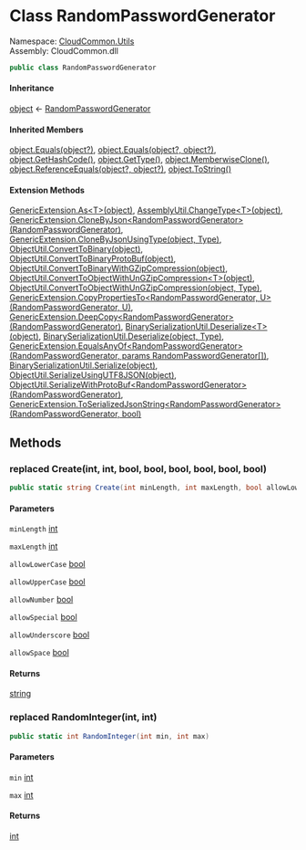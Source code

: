#  Class RandomPasswordGenerator

Namespace: [CloudCommon.Utils](CloudCommon.Utils.md)  
Assembly: CloudCommon.dll  

```csharp
public class RandomPasswordGenerator
```

#### Inheritance

[object](https://learn.microsoft.com/dotnet/api/system.object) ← 
[RandomPasswordGenerator](CloudCommon.Utils.RandomPasswordGenerator.md)

#### Inherited Members

[object.Equals\(object?\)](https://learn.microsoft.com/dotnet/api/system.object.equals\#system\-object\-equals\(system\-object\)), 
[object.Equals\(object?, object?\)](https://learn.microsoft.com/dotnet/api/system.object.equals\#system\-object\-equals\(system\-object\-system\-object\)), 
[object.GetHashCode\(\)](https://learn.microsoft.com/dotnet/api/system.object.gethashcode), 
[object.GetType\(\)](https://learn.microsoft.com/dotnet/api/system.object.gettype), 
[object.MemberwiseClone\(\)](https://learn.microsoft.com/dotnet/api/system.object.memberwiseclone), 
[object.ReferenceEquals\(object?, object?\)](https://learn.microsoft.com/dotnet/api/system.object.referenceequals), 
[object.ToString\(\)](https://learn.microsoft.com/dotnet/api/system.object.tostring)

#### Extension Methods

[GenericExtension.As<T\>\(object\)](CloudCommon.Extensions.GenericExtension.md\#CloudCommon\_Extensions\_GenericExtension\_As\_\_1\_System\_Object\_), 
[AssemblyUtil.ChangeType<T\>\(object\)](CloudCommon.Utils.AssemblyUtil.md\#CloudCommon\_Utils\_AssemblyUtil\_ChangeType\_\_1\_System\_Object\_), 
[GenericExtension.CloneByJson<RandomPasswordGenerator\>\(RandomPasswordGenerator\)](CloudCommon.Extensions.GenericExtension.md\#CloudCommon\_Extensions\_GenericExtension\_CloneByJson\_\_1\_\_\_0\_), 
[GenericExtension.CloneByJsonUsingType\(object, Type\)](CloudCommon.Extensions.GenericExtension.md\#CloudCommon\_Extensions\_GenericExtension\_CloneByJsonUsingType\_System\_Object\_System\_Type\_), 
[ObjectUtil.ConvertToBinary\(object\)](CloudCommon.Utils.ObjectUtil.md\#CloudCommon\_Utils\_ObjectUtil\_ConvertToBinary\_System\_Object\_), 
[ObjectUtil.ConvertToBinaryProtoBuf\(object\)](CloudCommon.Utils.ObjectUtil.md\#CloudCommon\_Utils\_ObjectUtil\_ConvertToBinaryProtoBuf\_System\_Object\_), 
[ObjectUtil.ConvertToBinaryWithGZipCompression\(object\)](CloudCommon.Utils.ObjectUtil.md\#CloudCommon\_Utils\_ObjectUtil\_ConvertToBinaryWithGZipCompression\_System\_Object\_), 
[ObjectUtil.ConvertToObjectWithUnGZipCompression<T\>\(object\)](CloudCommon.Utils.ObjectUtil.md\#CloudCommon\_Utils\_ObjectUtil\_ConvertToObjectWithUnGZipCompression\_\_1\_System\_Object\_), 
[ObjectUtil.ConvertToObjectWithUnGZipCompression\(object, Type\)](CloudCommon.Utils.ObjectUtil.md\#CloudCommon\_Utils\_ObjectUtil\_ConvertToObjectWithUnGZipCompression\_System\_Object\_System\_Type\_), 
[GenericExtension.CopyPropertiesTo<RandomPasswordGenerator, U\>\(RandomPasswordGenerator, U\)](CloudCommon.Extensions.GenericExtension.md\#CloudCommon\_Extensions\_GenericExtension\_CopyPropertiesTo\_\_2\_\_\_0\_\_\_1\_), 
[GenericExtension.DeepCopy<RandomPasswordGenerator\>\(RandomPasswordGenerator\)](CloudCommon.Extensions.GenericExtension.md\#CloudCommon\_Extensions\_GenericExtension\_DeepCopy\_\_1\_\_\_0\_), 
[BinarySerializationUtil.Deserialize<T\>\(object\)](CloudCommon.Utils.BinarySerializationUtil.md\#CloudCommon\_Utils\_BinarySerializationUtil\_Deserialize\_\_1\_System\_Object\_), 
[BinarySerializationUtil.Deserialize\(object, Type\)](CloudCommon.Utils.BinarySerializationUtil.md\#CloudCommon\_Utils\_BinarySerializationUtil\_Deserialize\_System\_Object\_System\_Type\_), 
[GenericExtension.EqualsAnyOf<RandomPasswordGenerator\>\(RandomPasswordGenerator, params RandomPasswordGenerator\[\]\)](CloudCommon.Extensions.GenericExtension.md\#CloudCommon\_Extensions\_GenericExtension\_EqualsAnyOf\_\_1\_\_\_0\_\_\_0\_\_\_), 
[BinarySerializationUtil.Serialize\(object\)](CloudCommon.Utils.BinarySerializationUtil.md\#CloudCommon\_Utils\_BinarySerializationUtil\_Serialize\_System\_Object\_), 
[ObjectUtil.SerializeUsingUTF8JSON\(object\)](CloudCommon.Utils.ObjectUtil.md\#CloudCommon\_Utils\_ObjectUtil\_SerializeUsingUTF8JSON\_System\_Object\_), 
[ObjectUtil.SerializeWithProtoBuf<RandomPasswordGenerator\>\(RandomPasswordGenerator\)](CloudCommon.Utils.ObjectUtil.md\#CloudCommon\_Utils\_ObjectUtil\_SerializeWithProtoBuf\_\_1\_\_\_0\_), 
[GenericExtension.ToSerializedJsonString<RandomPasswordGenerator\>\(RandomPasswordGenerator, bool\)](CloudCommon.Extensions.GenericExtension.md\#CloudCommon\_Extensions\_GenericExtension\_ToSerializedJsonString\_\_1\_\_\_0\_System\_Boolean\_)

## Methods

### replaced Create\(int, int, bool, bool, bool, bool, bool, bool\)

```csharp
public static string Create(int minLength, int maxLength, bool allowLowerCase, bool allowUpperCase, bool allowNumber, bool allowSpecial, bool allowUnderscore, bool allowSpace)
```

#### Parameters

`minLength` [int](https://learn.microsoft.com/dotnet/api/system.int32)

`maxLength` [int](https://learn.microsoft.com/dotnet/api/system.int32)

`allowLowerCase` [bool](https://learn.microsoft.com/dotnet/api/system.boolean)

`allowUpperCase` [bool](https://learn.microsoft.com/dotnet/api/system.boolean)

`allowNumber` [bool](https://learn.microsoft.com/dotnet/api/system.boolean)

`allowSpecial` [bool](https://learn.microsoft.com/dotnet/api/system.boolean)

`allowUnderscore` [bool](https://learn.microsoft.com/dotnet/api/system.boolean)

`allowSpace` [bool](https://learn.microsoft.com/dotnet/api/system.boolean)

#### Returns

 [string](https://learn.microsoft.com/dotnet/api/system.string)

### replaced RandomInteger\(int, int\)

```csharp
public static int RandomInteger(int min, int max)
```

#### Parameters

`min` [int](https://learn.microsoft.com/dotnet/api/system.int32)

`max` [int](https://learn.microsoft.com/dotnet/api/system.int32)

#### Returns

 [int](https://learn.microsoft.com/dotnet/api/system.int32)

